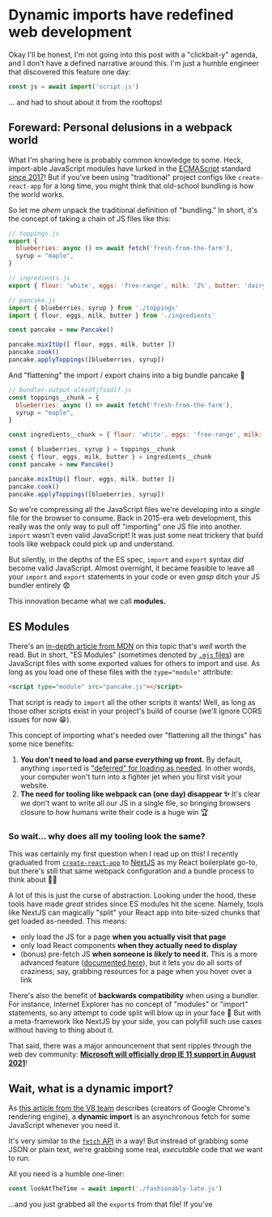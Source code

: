 # Dynamic imports have redefined web development

Okay I'll be honest, I'm not going into this post with a "clickbait-y" agenda, and I don't have a defined narrative around this. I'm just a humble engineer that discovered this feature one day:

```js
const js = await import('script.js')
```

... and had to shout about it from the rooftops!

## Foreward: Personal delusions in a webpack world

What I'm sharing here is probably common knowledge to some. Heck, import-able JavaScript modules have lurked in the [ECMAScript](https://stackoverflow.com/a/33748435) standard [since 2017](https://medium.com/@giltayar/native-es-modules-ready-for-prime-time-87c64d294d3c)! But if you've been using "traditional" project configs like `create-react-app` for a long time, you might think that old-school bundling is how the world works.

So let me _ahem_ unpack the traditional definition of "bundling." In short, it's the concept of taking a chain of JS files like this:

```js
// toppings.js
export {
  blueberries: async () => await fetch('fresh-from-the-farm'),
  syrup = "maple",
}

// ingredients.js
export { flour: 'white', eggs: 'free-range', milk: '2%', butter: 'dairy-free' }

// pancake.js
import { blueberries, syrup } from './toppings'
import { flour, eggs, milk, butter } from './ingredients'

const pancake = new Pancake()

pancake.mixItUp([ flour, eggs, milk, butter ])
pancake.cook()
pancake.applyToppings([blueberries, syrup])
```

And "flattening" the import / export chains into a big bundle pancake 🥞

```js
// bundler-output-alksdfjfsadlf.js
const toppings__chunk = {
  blueberries: async () => await fetch('fresh-from-the-farm'),
  syrup = "maple",
}

const ingredients__chunk = { flour: 'white', eggs: 'free-range', milk: '2%', butter: 'dairy-free' }

const { blueberries, syrup } = toppings__chunk
const { flour, eggs, milk, butter } = ingredients__chunk
const pancake = new Pancake()

pancake.mixItUp([ flour, eggs, milk, butter ])
pancake.cook()
pancake.applyToppings([blueberries, syrup])
```

So we're compressing all the JavaScript files we're developing into a _single_ file for the browser to consume. Back in 2015-era web development, this really was the only way to pull off "importing" one JS file into another. `import` wasn't even valid JavaScript! It was just some neat trickery that build tools like webpack could pick up and understand.

But silently, in the depths of the ES spec, `import` and `export` syntax _did_ become valid JavaScript. Almost overnight, it became feasible to leave all your `import` and `export` statements in your code or even _gasp_ ditch your JS bundler entirely 😨

This innovation became what we call **modules.**

## ES Modules

There's an [in-depth article from MDN](https://developer.mozilla.org/en-US/docs/Web/JavaScript/Guide/Modules#other_differences_between_modules_and_standard_scripts) on this topic that's _well_ worth the read. But in short, "ES Modules" (sometimes denoted by [`.mjs` files](https://developer.mozilla.org/en-US/docs/Web/JavaScript/Guide/Modules#aside_—_.mjs_versus_.js)) are JavaScript files with some exported values for others to import and use. As long as you load one of these files with the `type="module"` attribute:

```html
<script type="module" src="pancake.js"></script>
```

That script is ready to `import` all the other scripts it wants! Well, as long as those other scripts exist in your project's build of course (we'll ignore CORS issues for now 😁).

This concept of importing what's needed over "flattening all the things" has some nice benefits:

1. **You don't need to load and parse _everything_ up front.** By default, anything `import`ed is ["deferred" for loading as needed](https://developer.mozilla.org/en-US/docs/Web/JavaScript/Guide/Modules#other_differences_between_modules_and_standard_scripts). In other words, your computer won't turn into a fighter jet when you first visit your website.
2. **The need for tooling like webpack can (one day) disappear ✨** It's clear we don't want to write all our JS in a single file, so bringing browsers closure to how humans write their code is a huge win 🏆

### So wait... why does all my tooling look the same?

This was certainly my first question when I read up on this! I recently graduated from [`create-react-app`](https://create-react-app.dev) to [NextJS](https://nextjs.org) as my React boilerplate go-to, but there's still that same webpack configuration and a bundle process to think about 🤷‍♀️

A lot of this is just the curse of abstraction. Looking under the hood, these tools have made _great_ strides since ES modules hit the scene. Namely, tools like NextJS can magically "split" your React app into bite-sized chunks that get loaded as-needed. This means:

- only load the JS for a page **when you actually visit that page**
- only load React components **when they actually need to display**
- (bonus) pre-fetch JS **when someone is _likely_ to need it.** This is a more advanced feature ([documented here](https://nextjs.org/docs/api-reference/next/link#if-the-route-has-dynamic-segments)), but it lets you do all sorts of craziness; say, grabbing resources for a page when you hover over a link

There's also the benefit of **backwards compatibility** when using a bundler. For instance, Internet Explorer has no concept of "modules" or "import" statements, so any attempt to code split will blow up in your face 😬 But with a meta-framework like NextJS by your side, you can polyfill such use cases without having to thing about it.

That said, there was a major announcement that sent ripples through the web dev community: **[Microsoft will officially drop IE 11 support in August 2021](https://techcommunity.microsoft.com/t5/microsoft-365-blog/microsoft-365-apps-say-farewell-to-internet-explorer-11-and/ba-p/1591666)**!

## Wait, what is a dynamic import?

As [this article from the V8 team](https://v8.dev/features/dynamic-import) describes (creators of Google Chrome's rendering engine), a **dynamic import** is an asynchronous fetch for some JavaScript whenever you need it.

It's very similar to the [`fetch` API](https://developer.mozilla.org/en-US/docs/Web/API/Fetch_API) in a way! But instread of grabbing some JSON or plain text, we're grabbing some real, _executable_ code that we want to run.

All you need is a humble one-liner:

```js
const lookAtTheTime = await import('./fashionably-late.js')
```

...and you just grabbed all the `export`s from that file! If you've 
